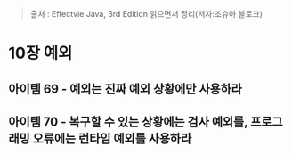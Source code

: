 > 출처 : Effectvie Java, 3rd Edition 읽으면서 정리(저자:조슈아 블로크)  
# 10장 예외
## 아이템 69 - 예외는 진짜 예외 상황에만 사용하라

## 아이템 70 - 복구할 수 있는 상황에는 검사 예외를, 프로그래밍 오류에는 런타임 예외를 사용하라